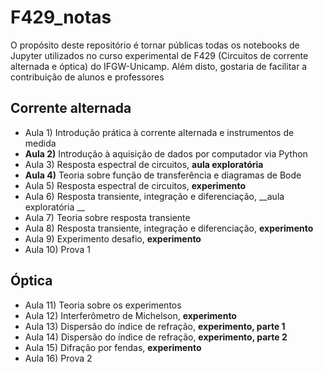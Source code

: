# F429_notas
O propósito deste repositório é tornar públicas todas os notebooks de Jupyter utilizados no curso experimental de F429 (Circuitos de corrente alternada e óptica) do IFGW-Unicamp. Além disto, gostaria de facilitar  a contribuição de  alunos e professores

## Corrente alternada
* Aula 1) Introdução prática à corrente alternada e instrumentos de medida		 
* __Aula 2)__ Introdução à aquisição de dados por computador via Python		
* Aula 3) Resposta espectral de circuitos, __aula exploratória__
* __Aula 4)__ Teoria sobre função de transferência e diagramas de Bode		
* Aula 5) Resposta espectral de circuitos, __experimento__
* Aula 6) Resposta transiente, integração e diferenciação, __aula exploratória	__
* Aula 7) Teoria sobre resposta transiente	
* Aula 8) Resposta transiente, integração e diferenciação, __experimento__
* Aula 9) Experimento desafio, __experimento__
* Aula 10) Prova 1

## Óptica
* Aula 11) Teoria sobre os experimentos
* Aula 12) Interferômetro de Michelson, __experimento__
* Aula 13) Dispersão do índice de refração, __experimento, parte 1__
* Aula 14) Dispersão do índice de refração, __experimento, parte 2__
* Aula 15) Difração por fendas, __experimento__
* Aula 16) Prova 2 
